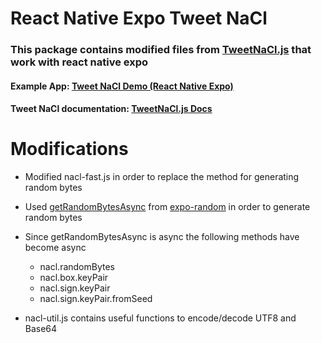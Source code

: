 # React Native Expo Tweet NaCl
### This package contains modified files from [TweetNaCl.js](https://github.com/dchest/tweetnacl-js) that work with react native expo

#### Example App: [Tweet NaCl Demo (React Native Expo)](https://github.com/rajtatata/react-native-tweet-nacl-expo-example)
#### Tweet NaCl documentation: [TweetNaCl.js Docs](https://github.com/dchest/tweetnacl-js#documentation)

# Modifications

-  Modified nacl-fast.js in order to replace the method for generating random bytes

- Used [getRandomBytesAsync](https://docs.expo.io/versions/latest/sdk/random/#getrandombytesasync) from [expo-random](https://docs.expo.io/versions/latest/sdk/random/) in order to generate random bytes

- Since getRandomBytesAsync is async the following methods have become async
    - nacl.randomBytes
    - nacl.box.keyPair
    - nacl.sign.keyPair
    - nacl.sign.keyPair.fromSeed

- nacl-util.js contains useful functions to encode/decode UTF8 and Base64

#